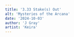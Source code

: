 ```yaml
---
title: '3.33 Stake(s) Out'
alt: 'Mysteries of the Arcana'
date: '2024-10-03'
author: 'J Gray'
artist: 'Keira'
---
```

